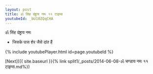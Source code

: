 ```yaml
---
layout: post
title: ॐ सिंह दंष्ट्राय नमः ११ टाइम्स
youtubeId: _bU10ZQqCHA
---
```

 
 
 ॐ सिंह दंष्ट्राय नमः  
 
 -  जिसके पास शेर जैसे दांत हैं 
 
  
 
  
 
 
 
 
 
 


{% include youtubePlayer.html id=page.youtubeId %}
 
[Next]({{ site.baseurl }}{% link  split1/_posts/2014-06-08-ॐ चण्डाय नमः ११ टाइम्स.md%})
 
